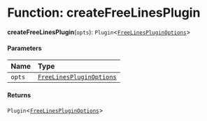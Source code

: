 # Function: createFreeLinesPlugin

**createFreeLinesPlugin**(`opts`): `Plugin`<[`FreeLinesPluginOptions`](/auto-docs/free-lines-plugin/interfaces/FreeLinesPluginOptions.md)>

#### Parameters

| Name | Type |
| :------ | :------ |
| `opts` | [`FreeLinesPluginOptions`](/auto-docs/free-lines-plugin/interfaces/FreeLinesPluginOptions.md) |

#### Returns

`Plugin`<[`FreeLinesPluginOptions`](/auto-docs/free-lines-plugin/interfaces/FreeLinesPluginOptions.md)>
